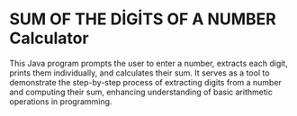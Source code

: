# SUM OF THE DİGİTS OF A NUMBER Calculator

This Java program prompts the user to enter a number, extracts each digit, prints them individually, and calculates their sum. It serves as a tool to demonstrate the step-by-step process of extracting digits from a number and computing their sum, enhancing understanding of basic arithmetic operations in programming.